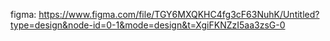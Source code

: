 figma: https://www.figma.com/file/TGY6MXQKHC4fg3cF63NuhK/Untitled?type=design&node-id=0-1&mode=design&t=XgiFKNZzI5aa3zsG-0
